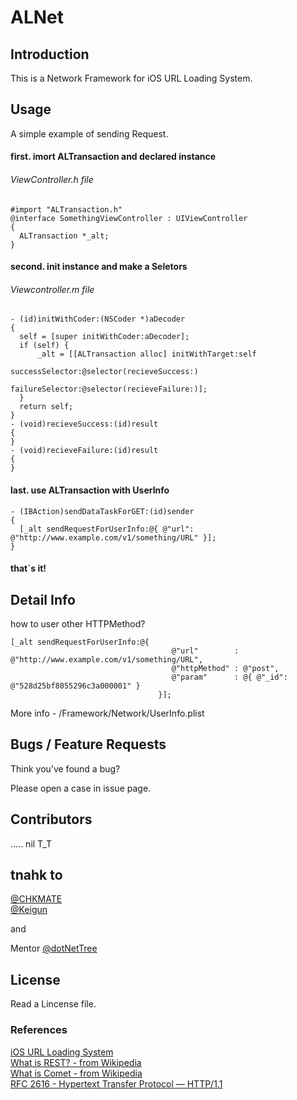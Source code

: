 ALNet
=====

## Introduction

This is a Network Framework for iOS URL Loading System.

## Usage

A simple example of sending Request.

#### first. imort ALTransaction and declared instance

###### ViewController.h file

    #import "ALTransaction.h"
    @interface SomethingViewController : UIViewController
    {
      ALTransaction *_alt;
    }


#### second. init instance and make a Seletors

###### Viewcontroller.m file

    - (id)initWithCoder:(NSCoder *)aDecoder
    {
      self = [super initWithCoder:aDecoder];
      if (self) {
          _alt = [[ALTransaction alloc] initWithTarget:self
                                       successSelector:@selector(recieveSuccess:)
                                       failureSelector:@selector(recieveFailure:)];
      }
      return self;
    }
    - (void)recieveSuccess:(id)result
    {
    }
    - (void)recieveFailure:(id)result
    {
    }

#### last. use ALTransaction with UserInfo

    - (IBAction)sendDataTaskForGET:(id)sender
    {
      [_alt sendRequestForUserInfo:@{ @"url": @"http://www.example.com/v1/something/URL" }];
    }

#### that`s it!



## Detail Info

how to user other HTTPMethod?

    [_alt sendRequestForUserInfo:@{
                                        @"url"        : @"http://www.example.com/v1/something/URL",
                                        @"httpMethod" : @"post",
                                        @"param"      : @{ @"_id": @"528d25bf8055296c3a000001" }
                                     }];

More info - /Framework/Network/UserInfo.plist 


## Bugs / Feature Requests

Think you’ve found a bug? 

Please open a case in issue page.


## Contributors

..... nil 
T_T

## tnahk to

[@CHKMATE](https://github.com/CHKMATE)  
[@Keigun](https://github.com/Keigun)  

and

Mentor
[@dotNetTree](https://github.com/dotNetTree)  


## License

Read a Lincense file.



### References
[iOS URL Loading System](https://developer.apple.com/library/ios/DOCUMENTATION/Cocoa/Conceptual/URLLoadingSystem/URLLoadingSystem.pdf)  
[What is REST? - from Wikipedia](http://en.wikipedia.org/wiki/Representational_state_transfer)  
[What is Comet - from Wikipedia](http://en.wikipedia.org/wiki/Comet_%28programming%29)  
[RFC 2616 - Hypertext Transfer Protocol — HTTP/1.1](http://tools.ietf.org/html/rfc2616)  

